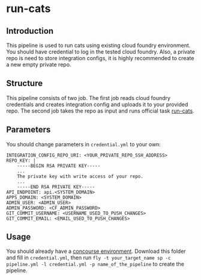 # run-cats

## Introduction
This pipeline is used to run cats using existing cloud foundry environment. You should have credential to log in the tested cloud foundry. Also, a private repo is need to store integration configs, it is highly recommended to create a new empty private repo. 

## Structure
This pipeline consists of two job. The first job reads cloud foundry credentials and creates integration config and uploads it to your provided repo. The second job takes the repo as input and runs official task [run-cats](https://github.com/cloudfoundry/cf-deployment-concourse-tasks/tree/master/run-cats).

## Parameters
You should change parameters in `credential.yml` to your own:
```
INTEGRATION_CONFIG_REPO_URI: <YOUR_PRIVATE_REPO_SSH_ADDRESS>
REPO_KEY: |
    -----BEGIN RSA PRIVATE KEY-----
    ...
    The private key with write access of your repo.
    ...
    -----END RSA PRIVATE KEY-----
API_ENDPOINT: api.<SYSTEM_DOMAIN>
APPS_DOMAIN: <SYSTEM_DOMAIN>
ADMIN_USER: <ADMIN_USER>
ADMIN_PASSWORD: <CF_ADMIN_PASSWORD>
GIT_COMMIT_USERNAME: <USERNAME_USED_TO_PUSH_CHANGES>
GIT_COMMIT_EMAIL: <EMAIL_USED_TO_PUSH_CHANGES>
```

## Usage
You should already have a [concourse environment](https://github.com/Azure/azure-quickstart-templates/tree/master/concourse-ci). Download this folder and fill in `credential.yml`, then run `fly -t your_target_name sp -c pipeline.yml -l credential.yml -p name_of_the_pipeline` to create the pipeline.
